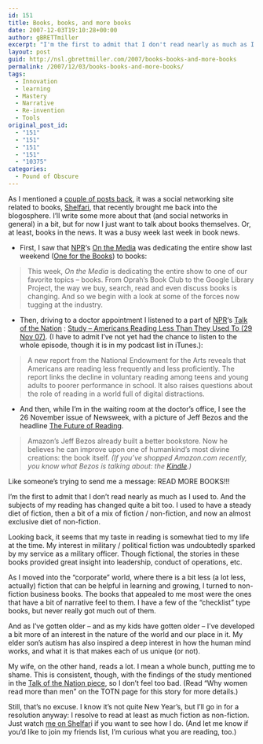 ```yaml
---
id: 151
title: Books, books, and more books
date: 2007-12-03T19:10:28+00:00
author: gBRETTmiller
excerpt: "I'm the first to admit that I don't read nearly as much as I used to. And the subjects of my reading has changed quite a bit too. I used to have a steady diet of fiction (mostly related to military, intelligence, historical, etc.), then a bit of a mix of fiction / non-fiction, and now an almost exclusive diet of non-fiction."
layout: post
guid: http://nsl.gbrettmiller.com/2007/books-books-and-more-books
permalink: /2007/12/03/books-books-and-more-books/
tags:
  - Innovation
  - learning
  - Mastery
  - Narrative
  - Re-invention
  - Tools
original_post_id:
  - "151"
  - "151"
  - "151"
  - "151"
  - "10375"
categories:
  - Pound of Obscure
---
```

As I mentioned a [couple of posts back](http://nsl.gbrettmiller.com/2007/how-do-knowledge-workers-especially-new-ones-learn-how-to-be-knowledge-workers "How do knowledge workers, especially new ones, learn to become knowledge workers"), it was a social networking site related to books, [Shelfari](http://www.shelfari.com "Shelfari"), that recently brought me back into the blogosphere. I&#8217;ll write some more about that (and social networks in general) in a bit, but for now I just want to talk about books themselves. Or, at least, books in the news. It was a busy week last week in book news.

  * First, I saw that [NPR](http://www.npr.org "National Public Radio")&#8216;s [On the Media](http://www.onthemedia.org "On The Media") was dedicating the entire show last weekend ([One for the Books](http://www.onthemedia.org/episodes/2007/11/23/segments/89336 "NPR On the Medio - One for the Books")) to books:

> This week, _On the Media_ is dedicating the entire show to one of our favorite topics – books. From Oprah&#8217;s Book Club to the Google Library Project, the way we buy, search, read and even discuss books is changing. And so we begin with a look at some of the forces now tugging at the industry.

  * Then, driving to a doctor appointment I listened to a part of [NPR](http://www.npr.org "National Public Radio")&#8216;s [Talk of the Nation](http://www.npr.org/templates/rundowns/rundown.php?prgId=5 "Talk of the Nation") : [Study &#8211; Americans Reading Less Than They Used To (29 Nov 07)](http://www.npr.org/templates/story/story.php?storyId=16739654 "Talk of the Nation:  Americans Reading Less Than They Used To"). (I have to admit I&#8217;ve not yet had the chance to listen to the whole episode, though it is in my podcast list in iTunes.):

> A new report from the National Endowment for the Arts reveals that Americans are reading less frequently and less proficiently. The report links the decline in voluntary reading among teens and young adults to poorer performance in school. It also raises questions about the role of reading in a world full of digital distractions.

  * And then, while I&#8217;m in the waiting room at the doctor&#8217;s office, I see the 26 November issue of Newsweek, with a picture of Jeff Bezos and the headline [The Future of Reading](http://www.newsweek.com/id/70983 "Newsweek: The Future of Reading - Amazon: Reinventing the Book").

> Amazon&#8217;s Jeff Bezos already built a better bookstore. Now he believes he can improve upon one of humankind&#8217;s most divine creations: the book itself. _(If you&#8217;ve shopped Amazon.com recently, you know what Bezos is talking about: the [Kindle](http://www.amazon.com/gp/product/B000FI73MA/ref=amb_link_5892762_2?pf_rd_m=ATVPDKIKX0DER&pf_rd_s=center-2&pf_rd_r=0H0S33AJD7FNT4MRE755&pf_rd_t=101&pf_rd_p=334283001&pf_rd_i=507846 "Amazon.com - Kindle").)_

Like someone&#8217;s trying to send me a message: READ MORE BOOKS!!!

I&#8217;m the first to admit that I don&#8217;t read nearly as much as I used to. And the subjects of my reading has changed quite a bit too. I used to have a steady diet of fiction, then a bit of a mix of fiction / non-fiction, and now an almost exclusive diet of non-fiction.

Looking back, it seems that my taste in reading is somewhat tied to my life at the time. My interest in military / political fiction was undoubtedly sparked by my service as a military officer. Though fictional, the stories in these books provided great insight into leadership, conduct of operations, etc.

As I moved into the &#8220;corporate&#8221; world, where there is a bit less (a lot less, actually) fiction that can be helpful in learning and growing, I turned to non-fiction business books. The books that appealed to me most were the ones that have a bit of narrative feel to them. I have a few of the &#8220;checklist&#8221; type books, but never really got much out of them.

And as I&#8217;ve gotten older &#8211; and as my kids have gotten older &#8211; I&#8217;ve developed a bit more of an interest in the nature of the world and our place in it. My elder son&#8217;s autism has also inspired a deep interest in how the human mind works, and what it is that makes each of us unique (or not).

My wife, on the other hand, reads a lot. I mean a whole bunch, putting me to shame. This is consistent, though, with the findings of the study mentioned in the [Talk of the Nation piece](http://www.npr.org/templates/story/story.php?storyId=16739654 "TOTN: Americans reading less than they used to"), so I don&#8217;t feel too bad. (Read &#8220;Why women read more than men&#8221; on the TOTN page for this story for more details.)

Still, that&#8217;s no excuse. I know it&#8217;s not quite New Year&#8217;s, but I&#8217;ll go in for a resolution anyway: I resolve to read at least as much fiction as non-fiction. Just watch [me on Shelfar](http://www.shelfari.com/gbrettmiller "Shelfari: gbrettmiller")i if you want to see how I do. (And let me know if you&#8217;d like to join my friends list, I&#8217;m curious what you are reading, too.)